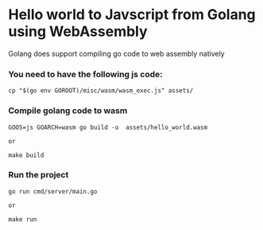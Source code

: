 # Hello world to Javscript from Golang using **WebAssembly**

Golang does support compiling go code to web assembly natively

### You need to have the following js code:
```
cp "$(go env GOROOT)/misc/wasm/wasm_exec.js" assets/
```

### Compile golang code to wasm
```
GOOS=js GOARCH=wasm go build -o  assets/hello_world.wasm

or

make build
```

### Run the project
```
go run cmd/server/main.go

or

make run
```